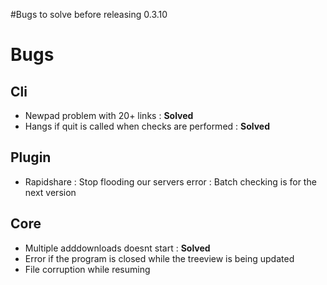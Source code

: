 #Bugs to solve before releasing 0.3.10

# Bugs #

## Cli ##

  * Newpad problem with 20+ links : **Solved**
  * Hangs if quit is called when checks are performed : **Solved**

## Plugin ##

  * Rapidshare : Stop flooding our servers error : Batch checking is for the next version

## Core ##

  * Multiple adddownloads doesnt start : **Solved**
  * Error if the program is closed while the treeview is being updated
  * File corruption while resuming